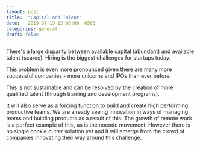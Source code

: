 ```yaml
---
layout: post
title:  "Capital and Talent"
date:   2019-07-19 12:00:00 -0500
categories: general
draft: false
---
```


There's a large disparity between available capital (abundant) and available talent (scarce). Hiring is the biggest challenges for startups today. 

This problem is even more pronounced given there are many more successful companies - more unicorns and IPOs than ever before. 

This is not sustainable and can be resolved by the creation of more qualified talent (through training and development programs). 

It will also serve as a forcing function to build and create high performing productive teams. We are already seeing innovation in ways of managing teams and building products as a result of this. The growth of remote work is a perfect example of this, as is the nocode movement. However there is no single cookie cutter solution yet and it will emerge from the crowd of companies innovating their way around this challenge. 